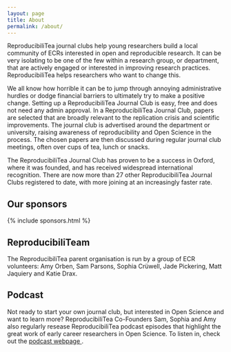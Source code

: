 ```yaml
---
layout: page
title: About
permalink: /about/
---
```


ReproducibiliTea journal clubs help young researchers build a local community of ECRs interested in open and reproducible research. It can be very isolating to be one of the few within a research group, or department, that are actively engaged or interested in improving research practices. ReproducibiliTea helps researchers who want to change this.

We all know how horrible it can be to jump through annoying administrative hurdles or dodge financial barriers to ultimately try to make a positive change. Setting up a ReproducibiliTea Journal Club is easy, free and does not need any admin approval. In a ReproducibiliTea Journal Club, papers are selected that are broadly relevant to the replication crisis and scientific improvements. The journal club is advertised around the department or university, raising awareness of reproducibility and Open Science in the process. The chosen papers are then discussed during regular journal club meetings, often over cups of tea, lunch or snacks. 

The ReproducibiliTea Journal Club has proven to be a success in Oxford, where it was founded, and has received widespread international recognition. There are now more than 27 other ReproducibiliTea Journal Clubs registered to date, with more joining at an increasingly faster rate. 

## Our sponsors

{% include sponsors.html %}

## ReproducibiliTeam

The ReproducibiliTea parent organisation is run by a group of ECR volunteers: Amy Orben, Sam Parsons, Sophia Crüwell, Jade Pickering, Matt Jaquiery and Katie Drax. 

## Podcast

Not ready to start your own journal club, but interested in Open Science and want to learn more? ReproducibiliTea Co-Founders Sam, Sophia and Amy also regularly resease ReproducibiliTea podcast episodes that highlight the great work of early career researchers in Open Science. To listen in, check out the [podcast webpage <sup><i class="fas fa-external-link-square-alt"></i></sup>](https://soundcloud.com/reproducibilitea).


